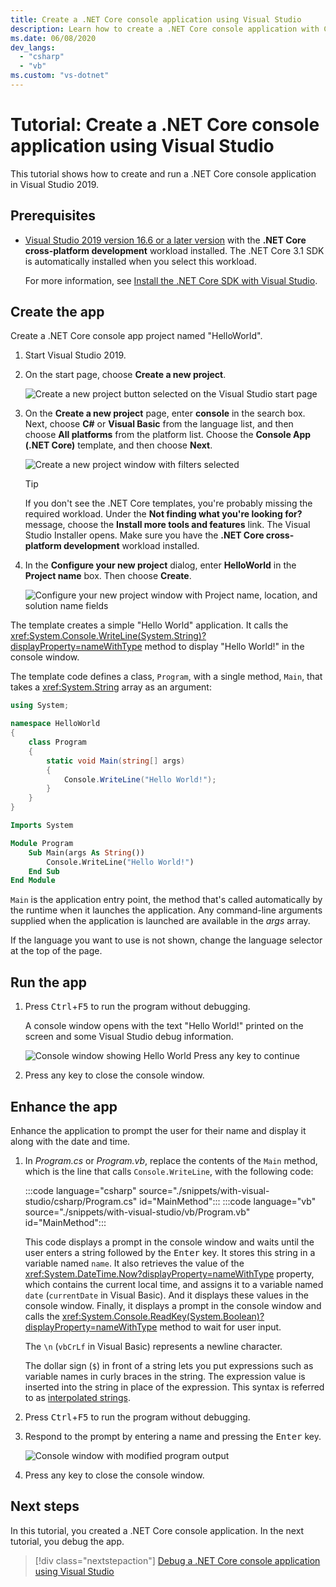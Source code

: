 ```yaml
---
title: Create a .NET Core console application using Visual Studio
description: Learn how to create a .NET Core console application with C# or Visual Basic using Visual Studio.
ms.date: 06/08/2020
dev_langs:
  - "csharp"
  - "vb"
ms.custom: "vs-dotnet"
---
```

# Tutorial: Create a .NET Core console application using Visual Studio

This tutorial shows how to create and run a .NET Core console application in Visual Studio 2019.

## Prerequisites

- [Visual Studio 2019 version 16.6 or a later version](https://visualstudio.microsoft.com/downloads/?utm_medium=microsoft&utm_source=docs.microsoft.com&utm_campaign=inline+link&utm_content=download+vs2019) with the **.NET Core cross-platform development** workload installed. The .NET Core 3.1 SDK is automatically installed when you select this workload.

  For more information, see [Install the .NET Core SDK with Visual Studio](../install/sdk.md?pivots=os-windows#install-with-visual-studio).

## Create the app

Create a .NET Core console app project named "HelloWorld".

1. Start Visual Studio 2019.

1. On the start page, choose **Create a new project**.

   ![Create a new project button selected on the Visual Studio start page](./media/with-visual-studio/start-window.png)

1. On the **Create a new project** page, enter **console** in the search box. Next, choose **C#** or **Visual Basic** from the language list, and then choose **All platforms** from the platform list. Choose the **Console App (.NET Core)** template, and then choose **Next**.

   ![Create a new project window with filters selected](./media/with-visual-studio/create-new-project.png)

   > [!TIP]
   > If you don't see the .NET Core templates, you're probably missing the required workload. Under the **Not finding what you're looking for?** message, choose the **Install more tools and features** link. The Visual Studio Installer opens. Make sure you have the **.NET Core cross-platform development** workload installed.

1. In the **Configure your new project** dialog,  enter **HelloWorld** in the **Project name** box. Then choose **Create**.

   ![Configure your new project window with Project name, location, and solution name fields](./media/with-visual-studio/configure-new-project.png)

The template creates a simple "Hello World" application. It calls the <xref:System.Console.WriteLine(System.String)?displayProperty=nameWithType> method to display "Hello World!" in the console window.

The template code defines a class, `Program`, with a single method, `Main`, that takes a <xref:System.String> array as an argument:

```csharp
using System;

namespace HelloWorld
{
    class Program
    {
        static void Main(string[] args)
        {
            Console.WriteLine("Hello World!");
        }
    }
}
```

```vb
Imports System

Module Program
    Sub Main(args As String())
        Console.WriteLine("Hello World!")
    End Sub
End Module
```

`Main` is the application entry point, the method that's called automatically by the runtime when it launches the application. Any command-line arguments supplied when the application is launched are available in the *args* array.

If the language you want to use is not shown, change the language selector at the top of the page.

## Run the app

1. Press <kbd>Ctrl</kbd>+<kbd>F5</kbd> to run the program without debugging.

   A console window opens with the text "Hello World!" printed on the screen and some Visual Studio debug information.

   ![Console window showing Hello World Press any key to continue](./media/with-visual-studio/hello-world-console.png)

1. Press any key to close the console window.

## Enhance the app

Enhance the application to prompt the user for their name and display it along with the date and time.

1. In *Program.cs* or *Program.vb*, replace the contents of the `Main` method, which is the line that calls `Console.WriteLine`, with the following code:

   :::code language="csharp" source="./snippets/with-visual-studio/csharp/Program.cs" id="MainMethod":::
   :::code language="vb" source="./snippets/with-visual-studio/vb/Program.vb" id="MainMethod":::

   This code displays a prompt in the console window and waits until the user enters a string followed by the <kbd>Enter</kbd> key. It stores this string in a variable named `name`. It also retrieves the value of the <xref:System.DateTime.Now?displayProperty=nameWithType> property, which contains the current local time, and assigns it to a variable named `date` (`currentDate` in Visual Basic). And it displays these values in the console window. Finally, it displays a prompt in the console window and calls the <xref:System.Console.ReadKey(System.Boolean)?displayProperty=nameWithType> method to wait for user input.

   The `\n` (`vbCrLf` in Visual Basic) represents a newline character.

   The dollar sign (`$`) in front of a string lets you put expressions such as variable names in curly braces in the string. The expression value is inserted into the string in place of the expression. This syntax is referred to as [interpolated strings](../../csharp/language-reference/tokens/interpolated.md).

1. Press <kbd>Ctrl</kbd>+<kbd>F5</kbd> to run the program without debugging.

1. Respond to the prompt by entering a name and pressing the <kbd>Enter</kbd> key.

   ![Console window with modified program output](./media/with-visual-studio/hello-world-update.png)

1. Press any key to close the console window.

## Next steps

In this tutorial, you created a .NET Core console application. In the next tutorial, you debug the app.

> [!div class="nextstepaction"]
> [Debug a .NET Core console application using Visual Studio](debugging-with-visual-studio.md)
